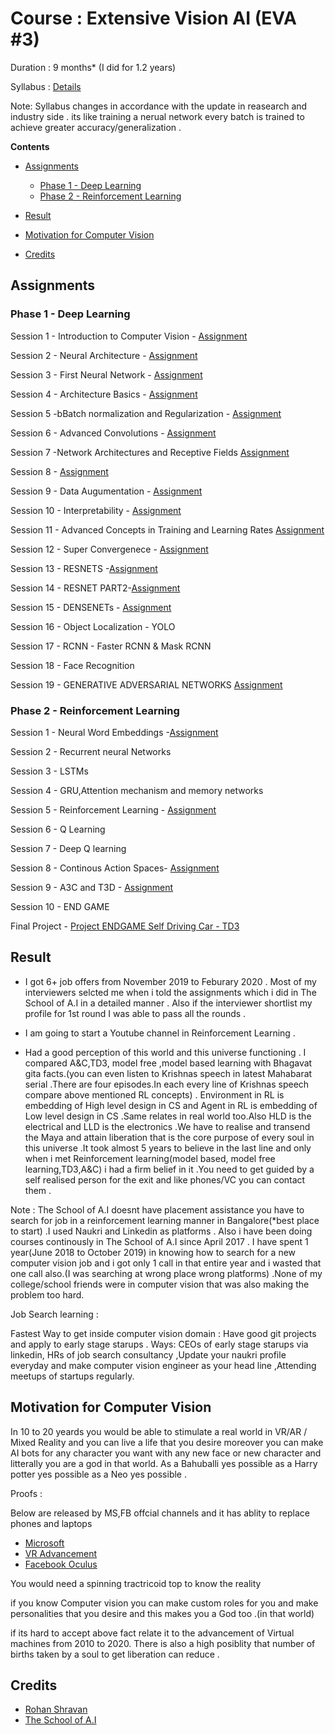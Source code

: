 # Course : Extensive Vision AI (EVA #3)

Duration : 9 months* (I did for 1.2 years)

Syllabus : [Details](https://theschoolof.ai/#details)

Note: Syllabus changes in accordance with the update in reasearch and industry side . its like training a nerual network every batch is trained to achieve greater accuracy/generalization .

**Contents**

- [Assignments](#Assignments)      
   * [Phase 1 - Deep Learning ](#Phase-1---Deep-Learning)
   * [Phase 2 - Reinforcement Learning](#Phase-2---Reinforcement-Learning)

- [Result](#Result)
- [Motivation for Computer Vision](#Motivation-for-Computer-Vision)
- [Credits](#Credits)


## Assignments

### Phase 1 - Deep Learning 

Session 1 - Introduction to Computer Vision - [Assignment](https://github.com/ajithvallabai/assignments/tree/master/project1)

Session 2 - Neural Architecture - [Assignment](https://github.com/ajithvallabai/assignments/tree/master/session2)

Session 3 - First Neural Network - [Assignment](https://github.com/ajithvallabai/assignments/tree/master/session3)

Session 4 - Architecture Basics - [Assignment](https://github.com/ajithvallabai/assignments/tree/master/session4)

Session 5 -bBatch normalization and Regularization - [Assignment](https://github.com/ajithvallabai/assignments/tree/master/session5)

Session 6 - Advanced Convolutions - [Assignment](https://github.com/ajithvallabai/assignments/tree/master/session6)

Session 7 -Network Architectures and Receptive Fields [Assignment](https://github.com/ajithvallabai/assignments/tree/master/session7)

Session 8 - [Assignment](https://github.com/ajithvallabai/assignments/tree/master/session8)

Session 9 - Data Augumentation - [Assignment](https://github.com/ajithvallabai/assignments/tree/master/session9)

Session 10 - Interpretability - [Assignment](https://github.com/ajithvallabai/assignments/tree/master/session10)

Session 11 - Advanced Concepts in Training and Learning Rates [Assignment](https://github.com/ajithvallabai/assignments/tree/master/session10)

Session 12 - Super Convergenece - [Assignment](https://github.com/ajithvallabai/assignments/tree/master/session10)

Session 13 - RESNETS -[Assignment](https://github.com/ajithvallabai/assignments/tree/master/session10)

Session 14 - RESNET PART2-[Assignment](https://github.com/ajithvallabai/assignments/tree/master/session10)

Session 15 - DENSENETs - [Assignment](https://github.com/ajithvallabai/assignments/tree/master/session10)

Session 16 - Object Localization - YOLO

Session 17 - RCNN - Faster RCNN & Mask RCNN

Session 18 - Face Recognition

Session 19 - GENERATIVE ADVERSARIAL NETWORKS [Assignment](https://github.com/ajithvallabai/assignments/tree/master/session10)

### Phase 2 - Reinforcement Learning

Session 1 - Neural Word Embeddings -[Assignment](https://github.com/ajithvallabai/assignments/tree/master/phase2_session1)

Session 2 - Recurrent neural Networks 

Session 3 - LSTMs 

Session 4 - GRU,Attention mechanism and memory networks

Session 5 - Reinforcement Learning - [Assignment](https://github.com/ajithvallabai/assignments/tree/master/phase2_session5)

Session 6 - Q Learning

Session 7 - Deep Q learning

Session 8 - Continous Action Spaces- [Assignment](https://github.com/ajithvallabai/assignments/tree/master/phase2_session8)

Session 9 - A3C and T3D - [Assignment](https://github.com/ajithvallabai/assignments/tree/master/phase2_session9)

Session 10 - END GAME 

Final Project - [Project ENDGAME Self Driving Car - TD3](https://github.com/ajithvallabai/assignments/tree/master/Project_Endgame)

## Result

* I got 6+ job offers from November 2019 to Feburary 2020 . Most of my interviewers selcted me when i told the assignments which i did in The School of A.I in a detailed manner . Also if the interviewer shortlist my profile for 1st round I was able to pass all the rounds .

* I am going to start a Youtube channel in Reinforcement Learning .

* Had a good perception of this world and this universe functioning . I compared A&C,TD3, model free ,model based learning with Bhagavat gita facts.(you can even listen to Krishnas speech in latest Mahabarat serial .There are four episodes.In each every line of Krishnas speech compare above mentioned RL concepts) . Environment in RL is embedding of High level design in CS and Agent in RL is embedding of Low level design in CS .Same relates in real world too.Also HLD is the electrical and LLD is the electronics .We have to realise and transend the Maya and attain liberation that is the core purpose of every soul in this universe .It took almost 5 years to believe in the last line and only when i met Reinforcement learning(model based, model free learning,TD3,A&C) i had a firm belief in it .You need to get guided by a self realised person for the exit and like phones/VC you can contact them .

Note : The School of A.I doesnt have placement assistance you have to search for job in a reinforcement learning manner in Bangalore(*best place to start) .I used Naukri and Linkedin as platforms . Also i have been doing courses continously in The School of A.I since April 2017 . I have spent 1 year(June 2018 to October 2019) in knowing how to search for a new computer vision job and i got only 1 call in that entire year and i wasted that one call also.(I was searching at wrong place wrong platforms) .None of my college/school friends were in computer vision that was also making the problem too hard.

Job Search learning :

Fastest Way to get inside computer vision domain : Have good git projects and apply to early stage starups . Ways: CEOs of early stage starups via linkedin, HRs of job search consultancy ,Update your naukri profile everyday and make computer vision engineer as your head line ,Attending meetups of startups regularly.

## Motivation for Computer Vision

In 10 to 20 yeards you would be able to stimulate a real world in VR/AR / Mixed Reality and you can live a life that you desire moreover you can make AI bots for any character you want with any new face or new character and litterally you are a god in that world. As a Bahuballi yes possible as a Harry potter yes possible as a Neo yes possible .

Proofs : 

Below are released by MS,FB offcial channels and it has ablity to replace phones and laptops  

* [Microsoft](https://www.youtube.com/watch?v=2MqGrF6JaOM)
* [VR Advancement](https://www.youtube.com/watch?v=5cgZ6J5oE0g)
* [Facebook Oculus](https://www.youtube.com/watch?v=Is8eXZco46Q)

You would need a spinning tractricoid top to know the reality 

if you know Computer vision you can make custom roles for you and make personalities that you desire and this makes you a God too .(in that world)

if its hard to accept above fact relate it to the advancement of Virtual machines from  2010 to 2020. There is also a high posiblity that number of births taken by a soul to get liberation can reduce .

## Credits 

* [Rohan Shravan](https://www.google.com/search?safe=active&sxsrf=ALeKk03ViVAZ5ek_9vHbQ4Lg7UXMqN-rMA%3A1592201626546&ei=mhHnXrL-IO-e4-EPq4GH8AU&q=Rohan+Shravan&oq=Rohan+Shravan&gs_lcp=CgZwc3ktYWIQAzIECCMQJzICCAAyBAgAEB4yBAgAEB4yBAgAEB4yBAgAEB4yBAgAEB4yBggAEAUQHjIECAAQHjoECAAQRzoHCCMQsAIQJzoECAAQDToGCAAQDRAeUKObBVjFswVg_bcFaABwAXgAgAGmAogB6gWSAQUwLjMuMZgBAKABAaoBB2d3cy13aXo&sclient=psy-ab&ved=0ahUKEwiys_GilYPqAhVvzzgGHavAAV4Q4dUDCAw&uact=5) 
* [The School of A.I ](https://theschoolof.ai/)


